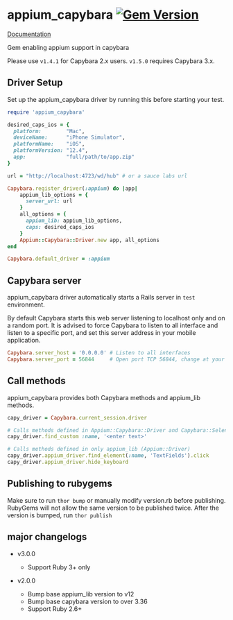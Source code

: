 # appium_capybara  [![Gem Version](https://badge.fury.io/rb/appium_capybara.svg)](http://badge.fury.io/rb/appium_capybara)

[Documentation](https://www.rubydoc.info/gems/appium_capybara/)

Gem enabling appium support in capybara

Please use `v1.4.1` for Capybara 2.x users. `v1.5.0` requires Capybara 3.x.

## Driver Setup
Set up the appium_capybara driver by running this before starting your test.

```ruby
require 'appium_capybara'

desired_caps_ios = {
  platform:        "Mac",
  deviceName:      "iPhone Simulator",
  platformName:    "iOS",
  platformVersion: "12.4",
  app:             "full/path/to/app.zip"
}

url = "http://localhost:4723/wd/hub" # or a sauce labs url

Capybara.register_driver(:appium) do |app|
    appium_lib_options = {
      server_url: url
    }
    all_options = {
      appium_lib: appium_lib_options,
      caps: desired_caps_ios
    }
    Appium::Capybara::Driver.new app, all_options
end

Capybara.default_driver = :appium
```

## Capybara server
appium_capybara driver automatically starts a Rails server in `test` environment.

By default Capybara starts this web server listening to localhost only and on a random port. It is advised
to force Capybara to listen to all interface and listen to a specific port, and set this server address
in your mobile application.

```ruby
Capybara.server_host = '0.0.0.0' # Listen to all interfaces
Capybara.server_port = 56844     # Open port TCP 56844, change at your convenience
```

## Call methods

appium_capybara provides both Capybara methods and appium_lib methods.

```ruby
capy_driver = Capybara.current_session.driver

# Calls methods defined in Appium::Capybara::Driver and Capybara::Selenium::Driver
capy_driver.find_custom :name, '<enter text>'

# Calls methods defined in only appium_lib (Appium::Driver)
capy_driver.appium_driver.find_element(:name, 'TextFields').click
capy_driver.appium_driver.hide_keyboard
```

## Publishing to rubygems

Make sure to run `thor bump` or manually modify version.rb before publishing. RubyGems will not allow the same
version to be published twice. After the version is bumped, run `thor publish`


## major changelogs
- v3.0.0
    - Support Ruby 3+ only

- v2.0.0
    - Bump base appium_lib version to v12
    - Bump base capybara version to over 3.36
    - Support Ruby 2.6+
